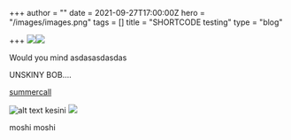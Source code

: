 +++
author = ""
date = 2021-09-27T17:00:00Z
hero = "/images/images.png"
tags = []
title = "SHORTCODE testing"
type = "blog"

+++
![](/images/wallpp1.png)![](/images/unnamed.gif)

Would you mind asdasasdasdas

UNSKINY BOB....

[summercall](https://www.google.com/ "singkong")

![alt text kesini](/images/4.png "contih image")
[![](/images/6.jpg)](https://www.google.com)

moshi moshi